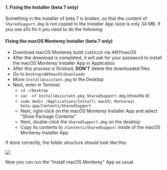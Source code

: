 #### 1. Fixing the Installer (beta 7 only)
Something in the installer of beta 7 is broken, so that the content of `SharedSupport.dmg` is not copied to the Installer App (size is only 34 MB. If you use aTo fix it you need to do the following:

#### Fixing the macOS Monterey Installer (beta 7 only)

- Download macOS Monterey build `21A5522h` via ANYmacOS
- After the download is completed, it will ask for your password to install the macOS Monterey Installer App in Applicatios
- After this process is finished, **DON'T** delete the downloaded files
- Go to `Desktop\ANYmacOS\Downloads` 
- Move `InstallAssistant.pkg` to the Desktop
- Next, enter in Terninal:
	- `cd ~/Desktop`
	- `xar -xf InstallAssistant.pkg SharedSupport.dmg` (mounts it)
	- `sudo mkdir /Applications/Install\ macOS\ Monterey\ beta.app/Contents/SharedSupport`
	- Next, right-click on the macOS Monterey Installer App and select "Show Package Contents"
	- Next, double-click the `SharedSupport.dmg` on the desktop
	-  Copy its contents to `/Contents/SharedSupport` inside of the macOS Monterey Installer App

If done correctly, the folder structure should look like this:

![](https://raw.githubusercontent.com/5T33Z0/Lenovo-T530-Hackinosh-OpenCore/main/Pics/SharedSupport.png)

Now you can run the "Install macOS Monterey" App as usual.
